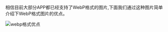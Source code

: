 相信目前大部分APP都已经支持了WebP格式的图片,下面我们通过这种图片简单介绍下WebP格式图片的优点。

![webp格式优点](https://upload-images.jianshu.io/upload_images/1666676-2b9b4b9bffe630d2.jpg)
